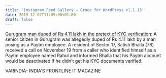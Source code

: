 ```yaml
---
title: 'Instagram Feed Gallery – Grace for WordPress v1.1.13'
date: 2019-12-02T11:09:00+01:00
draft: false
---
```


[Gurugram man duped of Rs 4.11 lakh in the pretext of KYC verification](https://varindia.com/news/gurugram-man-duped-of-rs-411-lakh-in-the-pretext-of-kyc-verification#.XeTjTMyOR3o.blogger): A senior citizen in Gurugram was allegedly duped of Rs 4.11 lakh by a man posing as a Paytm employee. A resident of Sector 17, Satish Bhalla (78) received a call on November 19 from a caller who identified himself as a Paytm employee named Rahul and informed Bhalla that his Paytm account would be deactivated if he didn’t get his KYC documents verified.  
  
VARINDIA- INDIA'S FRONTLINE IT MAGAZINE